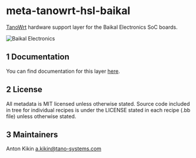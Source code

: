 # meta-tanowrt-hsl-baikal

[TanoWrt](https://github.com/tano-systems/meta-tanowrt) hardware support layer for the Baikal Electronics SoC boards.

![Baikal Electronics](../docs/common/images/logos/baikalel-ectronics.png)

## 1 Documentation

You can find documentation for this layer [here](https://tano-systems.github.io/meta-tanowrt/layers/meta-tanowrt-hsl-baikal).

## 2 License

All metadata is MIT licensed unless otherwise stated. Source code included in tree for individual recipes is under the LICENSE stated in each recipe (.bb file) unless otherwise stated.

## 3 Maintainers

Anton Kikin <a.kikin@tano-systems.com>
